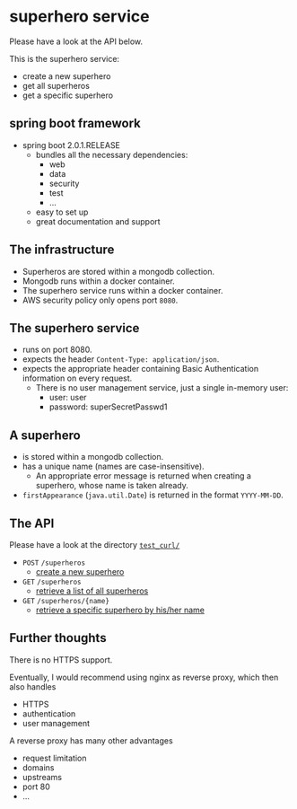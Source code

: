 # superhero service

Please have a look at the API below.

This is the superhero service:
 * create a new superhero
 * get all superheros
 * get a specific superhero

## spring boot framework
 * spring boot 2.0.1.RELEASE
   - bundles all the necessary dependencies:
     + web
     + data
     + security
     + test
     + ...
   - easy to set up
   - great documentation and support

## The infrastructure
 * Superheros are stored within a mongodb collection.
 * Mongodb runs within a docker container.
 * The superhero service runs within a docker container.
 * AWS security policy only opens port `8080`.

## The superhero service
 * runs on port 8080.
 * expects the header `Content-Type: application/json`.
 * expects the appropriate header containing Basic Authentication information on every request.
   - There is no user management service, just a single in-memory user:
     + user: user
     + password: superSecretPasswd1

## A superhero
 * is stored within a mongodb collection.
 * has a unique name (names are case-insensitive).
   - An appropriate error message is returned when creating a superhero, whose name is taken already.
 * `firstAppearance` (`java.util.Date`) is returned in the format `YYYY-MM-DD`.

## The API
Please have a look at the directory [`test_curl/`](https://github.com/normoes/superheros/tree/master/test_curl)
 * `POST` `/superheros`
   - [create a new superhero](https://github.com/normoes/superheros/blob/master/test_curl/post.sh)
 * `GET` `/superheros`
   - [retrieve a list of all superheros](https://github.com/normoes/superheros/blob/master/test_curl/get_all.sh)
 * `GET` `/superheros/{name}`
   - [retrieve a specific superhero by his/her name](https://github.com/normoes/superheros/blob/master/test_curl/get_specific.sh)

## Further thoughts
There is no HTTPS support.

Eventually, I would recommend using nginx as reverse proxy, which then also handles 
 - HTTPS
 - authentication
 - user management

A reverse proxy has many other advantages
 - request limitation
 - domains
 - upstreams
 - port 80
 - ...

